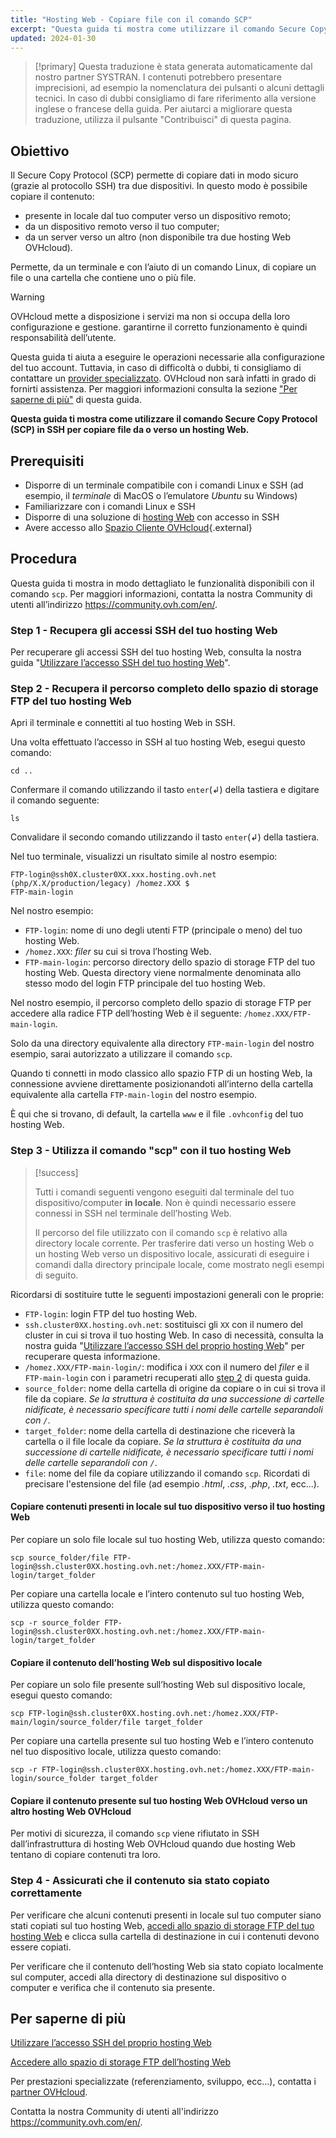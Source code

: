 ```yaml
---
title: "Hosting Web - Copiare file con il comando SCP"
excerpt: "Questa guida ti mostra come utilizzare il comando Secure Copy Protocol (SCP) in SSH per copiare file da o verso il tuo hosting Web"
updated: 2024-01-30
---
```


> [!primary]
> Questa traduzione è stata generata automaticamente dal nostro partner SYSTRAN. I contenuti potrebbero presentare imprecisioni, ad esempio la nomenclatura dei pulsanti o alcuni dettagli tecnici. In caso di dubbi consigliamo di fare riferimento alla versione inglese o francese della guida. Per aiutarci a migliorare questa traduzione, utilizza il pulsante "Contribuisci" di questa pagina.
>

## Obiettivo

Il Secure Copy Protocol (SCP) permette di copiare dati in modo sicuro (grazie al protocollo SSH) tra due dispositivi. In questo modo è possibile copiare il contenuto:

- presente in locale dal tuo computer verso un dispositivo remoto;
- da un dispositivo remoto verso il tuo computer;
- da un server verso un altro (non disponibile tra due hosting Web OVHcloud).

Permette, da un terminale e con l’aiuto di un comando Linux, di copiare un file o una cartella che contiene uno o più file.

> [!warning]
>
> OVHcloud mette a disposizione i servizi ma non si occupa della loro configurazione e gestione. garantirne il corretto funzionamento è quindi responsabilità dell’utente.
> 
> Questa guida ti aiuta a eseguire le operazioni necessarie alla configurazione del tuo account. Tuttavia, in caso di difficoltà o dubbi, ti consigliamo di contattare un [provider specializzato](https://partner.ovhcloud.com/it/directory/). OVHcloud non sarà infatti in grado di fornirti assistenza. Per maggiori informazioni consulta la sezione ["Per saperne di più"](#go-further) di questa guida.
>
  
**Questa guida ti mostra come utilizzare il comando Secure Copy Protocol (SCP) in SSH per copiare file da o verso un hosting Web.**

## Prerequisiti

- Disporre di un terminale compatibile con i comandi Linux e SSH (ad esempio, il *terminale* di MacOS o l’emulatore *Ubuntu* su Windows)
- Familiarizzare con i comandi Linux e SSH
- Disporre di una soluzione di [hosting Web](https://www.ovhcloud.com/it/web-hosting/) con accesso in SSH
- Avere accesso allo [Spazio Cliente OVHcloud](/links/manager){.external}
  
## Procedura

Questa guida ti mostra in modo dettagliato le funzionalità disponibili con il comando `scp`. Per maggiori informazioni, contatta la nostra Community di utenti all’indirizzo <https://community.ovh.com/en/>.

### Step 1 - Recupera gli accessi SSH del tuo hosting Web

Per recuperare gli accessi SSH del tuo hosting Web, consulta la nostra guida "[Utilizzare l’accesso SSH del tuo hosting Web](/pages/web_cloud/web_hosting/ssh_on_webhosting)".

### Step 2 - Recupera il percorso completo dello spazio di storage FTP del tuo hosting Web<a name="step2"></a>

Apri il terminale e connettiti al tuo hosting Web in SSH.

Una volta effettuato l’accesso in SSH al tuo hosting Web, esegui questo comando: 

```ssh
cd ..
```

Confermare il comando utilizzando il tasto `enter`(↲) della tastiera e digitare il comando seguente:

```ssh
ls
```

Convalidare il secondo comando utilizzando il tasto `enter`(↲) della tastiera.

Nel tuo terminale, visualizzi un risultato simile al nostro esempio:

```ssh
FTP-login@ssh0X.cluster0XX.xxx.hosting.ovh.net (php/X.X/production/legacy) /homez.XXX $
FTP-main-login
```

Nel nostro esempio:

- `FTP-login`: nome di uno degli utenti FTP (principale o meno) del tuo hosting Web.
- `/homez.XXX`: *filer* su cui si trova l’hosting Web.
- `FTP-main-login`: percorso directory dello spazio di storage FTP del tuo hosting Web. Questa directory viene normalmente denominata allo stesso modo del login FTP principale del tuo hosting Web.

Nel nostro esempio, il percorso completo dello spazio di storage FTP per accedere alla radice FTP dell’hosting Web è il seguente: `/homez.XXX/FTP-main-login`.

Solo da una directory equivalente alla directory `FTP-main-login` del nostro esempio, sarai autorizzato a utilizzare il comando `scp`.

Quando ti connetti in modo classico allo spazio FTP di un hosting Web, la connessione avviene direttamente posizionandoti all’interno della cartella equivalente alla cartella `FTP-main-login` del nostro esempio.

È qui che si trovano, di default, la cartella `www` e il file `.ovhconfig` del tuo hosting Web.

### Step 3 - Utilizza il comando "scp" con il tuo hosting Web

> [!success]
>
> Tutti i comandi seguenti vengono eseguiti dal terminale del tuo dispositivo/computer **in locale**. Non è quindi necessario essere connessi in SSH nel terminale dell’hosting Web.
>
> Il percorso del file utilizzato con il comando `scp` è relativo alla directory locale corrente. Per trasferire dati verso un hosting Web o un hosting Web verso un dispositivo locale, assicurati di eseguire i comandi dalla directory principale locale, come mostrato negli esempi di seguito.
>

Ricordarsi di sostituire tutte le seguenti impostazioni generali con le proprie:

- `FTP-login`: login FTP del tuo hosting Web.
- `ssh.cluster0XX.hosting.ovh.net`: sostituisci gli `XX` con il numero del cluster in cui si trova il tuo hosting Web. In caso di necessità, consulta la nostra guida "[Utilizzare l’accesso SSH del proprio hosting Web](/pages/web_cloud/web_hosting/ssh_on_webhosting)" per recuperare questa informazione.
- `/homez.XXX/FTP-main-login/`: modifica i `XXX` con il numero del *filer* e il `FTP-main-login` con i parametri recuperati allo [step 2](#step2) di questa guida.
- `source_folder`: nome della cartella di origine da copiare o in cui si trova il file da copiare. *Se la struttura è costituita da una successione di cartelle nidificate, è necessario specificare tutti i nomi delle cartelle separandoli con `/`*.
- `target_folder`: nome della cartella di destinazione che riceverà la cartella o il file locale da copiare. *Se la struttura è costituita da una successione di cartelle nidificate, è necessario specificare tutti i nomi delle cartelle separandoli con `/`*.
- `file`: nome del file da copiare utilizzando il comando `scp`. Ricordati di precisare l'estensione del file (ad esempio *.html*, *.css*, *.php*, *.txt*, ecc...).

#### Copiare contenuti presenti in locale sul tuo dispositivo verso il tuo hosting Web

Per copiare un solo file locale sul tuo hosting Web, utilizza questo comando:

```ssh
scp source_folder/file FTP-login@ssh.cluster0XX.hosting.ovh.net:/homez.XXX/FTP-main-login/target_folder
```

Per copiare una cartella locale e l’intero contenuto sul tuo hosting Web, utilizza questo comando:

```ssh
scp -r source_folder FTP-login@ssh.cluster0XX.hosting.ovh.net:/homez.XXX/FTP-main-login/target_folder 
```

#### Copiare il contenuto dell’hosting Web sul dispositivo locale

Per copiare un solo file presente sull’hosting Web sul dispositivo locale, esegui questo comando:

```ssh
scp FTP-login@ssh.cluster0XX.hosting.ovh.net:/homez.XXX/FTP-main/login/source_folder/file target_folder 
```

Per copiare una cartella presente sul tuo hosting Web e l’intero contenuto nel tuo dispositivo locale, utilizza questo comando:

```ssh
scp -r FTP-login@ssh.cluster0XX.hosting.ovh.net:/homez.XXX/FTP-main-login/source_folder target_folder
```

#### Copiare il contenuto presente sul tuo hosting Web OVHcloud verso un altro hosting Web OVHcloud

Per motivi di sicurezza, il comando `scp` viene rifiutato in SSH dall’infrastruttura di hosting Web OVHcloud quando due hosting Web tentano di copiare contenuti tra loro.

### Step 4 - Assicurati che il contenuto sia stato copiato correttamente

Per verificare che alcuni contenuti presenti in locale sul tuo computer siano stati copiati sul tuo hosting Web, [accedi allo spazio di storage FTP del tuo hosting Web](/pages/web_cloud/web_hosting/ftp_connection) e clicca sulla cartella di destinazione in cui i contenuti devono essere copiati.

Per verificare che il contenuto dell’hosting Web sia stato copiato localmente sul computer, accedi alla directory di destinazione sul dispositivo o computer e verifica che il contenuto sia presente.

## Per saperne di più <a name="go-further"></a>

[Utilizzare l’accesso SSH del proprio hosting Web](/pages/web_cloud/web_hosting/ssh_on_webhosting)

[Accedere allo spazio di storage FTP dell’hosting Web](/pages/web_cloud/web_hosting/ftp_connection)
 
Per prestazioni specializzate (referenziamento, sviluppo, ecc...), contatta i [partner OVHcloud](https://partner.ovhcloud.com/it/directory/).
 
Contatta la nostra Community di utenti all'indirizzo <https://community.ovh.com/en/>.